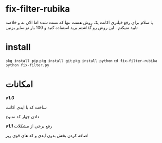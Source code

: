 # fix-filter-rubika
با سلام برای رفع فیلتری اکانت یک روش هست تنها که تست شده اما الان نه و خلاصه تایید نمیکنم . این روش رو گذاشتم برید استفاده کنید و 100 بار تو سایر بزنین
# install
`pkg install pip`
`pkg install git`
`pkg install python`
`cd fix-filter-rubika`
`python fix-filter.py`
# امکانات
***v1.0***

ساخت کد با ایدی اکانت

دادن چهار کد متنوع

***v1.1***
رفع برخی از مشکلات

اضافه کردن بخش بدون ایدی و کد های قوی ریز 
